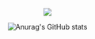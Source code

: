 <div align=center>
<img src="https://capsule-render.vercel.app/api?type=slice&color=auto&height=300&section=header&text=capsule%20render&fontSize=90" />

![Anurag's GitHub stats](https://github-readme-stats.vercel.app/api?username=chlvhksl&show_icons=true&theme=radical)
</div>
